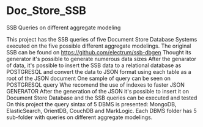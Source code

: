 # Doc_Store_SSB
SSB Queries on different aggregate modeling

This project has the SSB queries of five Document Store Database Systems executed on the five possible different aggregate modelings.
The original SSB can be found on https://github.com/electrum/ssb-dbgen
Thought its generator it's possible to generate numerous data sizes
After the genarator of data, it's possible to insert the SSB data to a relational database as POSTGRESQL and convert the data to JSON format using each table as a root of the JSON document
One sample of query can be seen on POSTGRESQL query
Whe recomend the use of indexes to faster JSON GENERATOR
After the generation of the JSON it's possible to insert it on Document Store Database and the SSB queries can be executed and tested
On this project the query sintax of 5 DBMS is presented: MongoDB, ElasticSearch, OrientDB, CouchDB and MarkLogic.
Each DBMS folder has 5 sub-folder with queries on different aggregate modelings.
